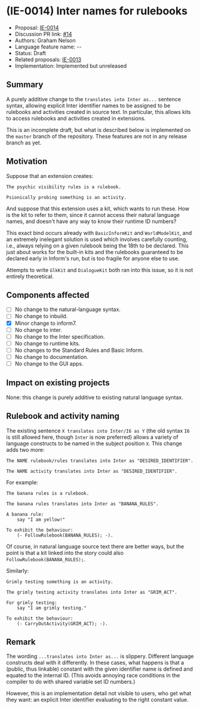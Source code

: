 # (IE-0014) Inter names for rulebooks

* Proposal: [IE-0014](0014-inter-names-for-rulebooks.md)
* Discussion PR link: [#14](https://github.com/ganelson/inform-evolution/pull/14)  
* Authors: Graham Nelson
* Language feature name: --
* Status: Draft
* Related proposals: [IE-0013](0013-annotations-for-kit-linking.md)
* Implementation: Implemented but unreleased

## Summary

A purely additive change to the `translates into Inter as...` sentence syntax,
allowing explicit Inter identifier names to be assigned to be rulebooks and
activities created in source text. In particular, this allows kits to access
rulebooks and activities created in extensions.

This is an incomplete draft, but what is described below is implemented on
the `master` branch of the repository. These features are not in any release
branch as yet.

## Motivation

Suppose that an extension creates:

	The psychic visibility rules is a rulebook.
	
	Psionically probing something is an activity.

And suppose that this extension uses a kit, which wants to run these. How is
the kit to refer to them, since it cannot access their natural language names,
and doesn't have any way to know their runtime ID numbers?

This exact bind occurs already with `BasicInformKit` and `WorldModelKit`, and
an extremely inelegant solution is used which involves carefully counting,
i.e., always relying on a given rulebook being the 18th to be declared. This
just about works for the built-in kits and the rulebooks guaranteed to be
declared early in Inform's run, but is too fragile for anyone else to use.

Attempts to write `GlkKit` and `DialogueKit` both ran into this issue, so
it is not entirely theoretical.

## Components affected

- [ ] No change to the natural-language syntax.
- [ ] No change to inbuild.
- [x] Minor change to inform7.
- [ ] No change to inter.
- [ ] No change to the Inter specification.
- [ ] No change to runtime kits.
- [ ] No changes to the Standard Rules and Basic Inform.
- [ ] No change to documentation.
- [ ] No change to the GUI apps.

## Impact on existing projects

None: this change is purely additive to existing natural language syntax.

## Rulebook and activity naming

The existing sentence `X translates into Inter/I6 as Y` (the old syntax `I6`
is still allowed here, though `Inter` is now preferred) allows a variety
of language constructs to be named in the subject position `X`. This change
adds two more:

	The NAME rulebook/rules translates into Inter as "DESIRED_IDENTIFIER".

	The NAME activity translates into Inter as "DESIRED_IDENTIFIER".

For example:

	The banana rules is a rulebook.

	The banana rules translates into Inter as "BANANA_RULES".

	A banana rule:
		say "I am yellow!"

	To exhibit the behaviour:
		(- FollowRulebook(BANANA_RULES); -).

Of course, in natural language source text there are better ways, but the
point is that a kit linked into the story could also `FollowRulebook(BANANA_RULES);`.

Similarly:

	Grimly testing something is an activity.

	The grimly testing activity translates into Inter as "GRIM_ACT".

	For grimly testing:
		say "I am grimly testing."

	To exhibit the behaviour:
		(- CarryOutActivity(GRIM_ACT); -).

## Remark

The wording `...translates into Inter as...` is slippery. Different language
constructs deal with it differently. In these cases, what happens is that
a (public, thus linkable) constant with the given identifier name is defined
and equated to the internal ID. (This avoids annoying race conditions in
the compiler to do with shared variable set ID numbers.)

However, this is an implementation detail not visible to users, who get what
they want: an explicit Inter identifier evaluating to the right constant value.
